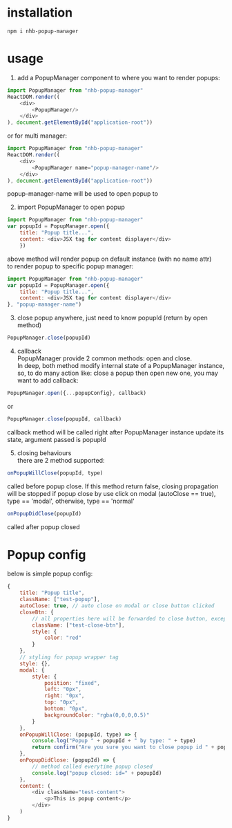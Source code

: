 # installation
``` shell
npm i nhb-popup-manager
```

# usage
1. add a PopupManager component to where you want to render popups: <br/>
``` javascript
import PopupManager from "nhb-popup-manager"
ReactDOM.render((
    <div>
        <PopupManager/>
    </div>
), document.getElementById("application-root"))
```

or for multi manager:
``` javascript
import PopupManager from "nhb-popup-manager"
ReactDOM.render((
    <div>
        <PopupManager name="popup-manager-name"/>
    </div>
), document.getElementById("application-root"))
```
popup-manager-name will be used to open popup to

2. import PopupManager to open popup <br/>
``` javascript
import PopupManager from "nhb-popup-manager"
var popupId = PopupManager.open({
    title: "Popup title...",
    content: <div>JSX tag for content displayer</div>
    })
```
above method will render popup on default instance (with no name attr) <br/>
to render popup to specific popup manager: <br/>
``` javascript
import PopupManager from "nhb-popup-manager"
var popupId = PopupManager.open({
    title: "Popup title...",
    content: <div>JSX tag for content displayer</div>
}, "popup-manager-name")
```

3. close popup anywhere, just need to know popupId (return by open method)<br/>
``` javascript
PopupManager.close(popupId)
```

4. callback <br/>
PopupManager provide 2 common methods: open and close.  <br/>
In deep, both method modify internal state of a PopupManager instance,  <br/>
so, to do many action like: close a popup then open new one, you may want to add callback: <br/>
``` javascript
PopupManager.open({...popupConfig}, callback)
```
or
``` javascript
PopupManager.close(popupId, callback)
```

callback method will be called right after PopupManager instance update its state, argument passed is popupId

5. closing behaviours <br/>
there are 2 method supported:
``` javascript
onPopupWillClose(popupId, type)
```
called before popup close. If this method return false, closing propagation will be stopped
if popup close by use click on modal (autoClose == true), type == 'modal', otherwise, type == 'normal'

``` javascript
onPopupDidClose(popupId)
```
called after popup closed

# Popup config
below is simple popup config:
``` javascript
{
    title: "Popup title",
    className: ["test-popup"],
    autoClose: true, // auto close on modal or close button clicked
    closeBtn: {
        // all properties here will be forwarded to close button, except onClick
        className: ["test-close-btn"],
        style: {
            color: "red"
        }
    },
    // styling for popup wrapper tag
    style: {},
    modal: {
        style: {
            position: "fixed",
            left: "0px",
            right: "0px",
            top: "0px",
            bottom: "0px",
            backgroundColor: "rgba(0,0,0,0.5)"
        }
    },
    onPopupWillClose: (popupId, type) => {
        console.log("Popup " + popupId + " by type: " + type)
        return confirm("Are you sure you want to close popup id " + popupId + "?"); // true to continue close propagation, false to prevent popup closing
    },
    onPopupDidClose: (popupId) => {
        // method called everytime popup closed
        console.log("popup closed: id=" + popupId)
    },
    content: (
        <div className="test-content">
            <p>This is popup content</p>
        </div>
    )
}
```
